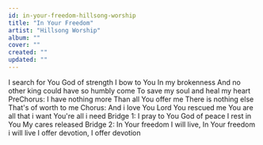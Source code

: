 ```yaml
---
id: in-your-freedom-hillsong-worship
title: "In Your Freedom"
artist: "Hillsong Worship"
album: ""
cover: ""
created: ""
updated: ""
---
```


I search for You God of strength
I bow to You In my brokenness
And no other king could have so humbly come
To save my soul and heal my heart
PreChorus:
I have nothing more
Than all You offer me
There is nothing else
That's of worth to me
Chorus:
And i love You Lord You rescued me
You are all that i want You're all i need
Bridge 1:
I pray to You God of peace
I rest in You My cares released
Bridge 2:
In Your freedom I will live, In Your freedom i will live
I offer devotion, I offer devotion